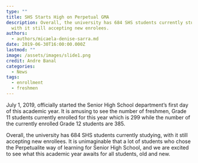 ```yaml
---
type: ""
title: SHS Starts High on Perpetual GMA
description: Overall, the university has 684 SHS students currently studying,
  with it still accepting new enrolees.
authors:
  - authors/micaela-denise-sarra.md
date: 2019-06-30T16:00:00.000Z
lastmod: ""
image: /assets/images/slide1.png
credit: Andre Banal
categories:
  - News
tags:
  - enrollment
  - freshmen
---
```

July 1, 2019, officially started the Senior High School department’s first day of this academic year. It is amusing to see the number of freshmen, Grade 11 students currently enrolled for this year which is 299 while the number of the currently enrolled Grade 12 students are 385.

Overall, the university has 684 SHS students currently studying, with it still accepting new enrollees. It is unimaginable that a lot of students who chose the Perpetualite way of learning for Senior High School, and we are excited to see what this academic year awaits for all students, old and new.